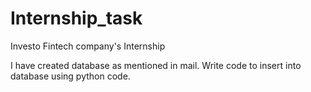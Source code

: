# Internship_task
Investo Fintech company's Internship

I have created database as mentioned in mail. Write code to insert into database using python code. 
